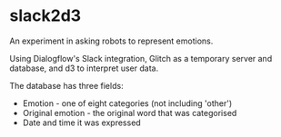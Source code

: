 # slack2d3

An experiment in asking robots to represent emotions.

Using Dialogflow's Slack integration, Glitch as a temporary server and database, and d3 to interpret user data.

The database has three fields:
- Emotion - one of eight categories (not including 'other')
- Original emotion - the original word that was categorised
- Date and time it was expressed 

